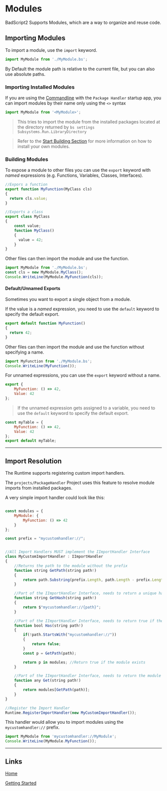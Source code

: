 # Modules

BadScript2 Supports Modules, which are a way to organize and reuse code.

## Importing Modules

To import a module, use the `import` keyword.

```js
import MyModule from './MyModule.bs';
```
By Default the module path is relative to the current file, but you can also use absolute paths.

### Importing Installed Modules

If you are using the [Commandline](../basics/Commandline.md) with the `Package Handler` startup app, you can import modules by their name only using the `<>` syntax

```js
import MyModule from '<MyModule>';
```
> This tries to import the module from the installed packages located at the directory returned by `bs settings Subsystems.Run.LibraryDirectory`

> Refer to the [Start Building Section](../basics/StartBuilding.md) for more information on how to install your own modules.

### Building Modules

To expose a module to other files you can use the `export` keyword with *named* expressions (e.g. Functions, Variables, Classes, Interfaces).

```js
//Expors a function
export function MyFunction(MyClass cls)
{
  return cls.value;
}

//Exports a class
export class MyClass
{
    const value;
    function MyClass()
    {
      value = 42;
    }
}
```

Other files can then import the module and use the function.

```js
import MyModule from './MyModule.bs';
const cls = new MyModule.MyClass();
Console.WriteLine(MyModule.MyFunction(cls));
```

#### Default/Unnamed Exports

Sometimes you want to export a single object from a module.

If the value is a *named* expression, you need to use the `default` keyword to specify the default export.

```js
export default function MyFunction()
{
  return 42;
}
```

Other files can then import the module and use the function without specifying a name.

```js
import MyFunction from './MyModule.bs';
Console.WriteLine(MyFunction());
```

For unnamed expressions, you can use the `export` keyword without a name.

```js
export {
    MyFunction: () => 42,
    Value: 42
};
```

> If the unnamed expression gets assigned to a variable, you need to use the `default` keyword to specify the default export.

```js
const myTable = {
    MyFunction: () => 42,
    Value: 42
};
export default myTable;
```

___

## Import Resolution

The Runtime supports registering custom import handlers.

The `projects/PackageHandler` Project uses this feature to resolve module imports from installed packages.

A very simple import handler could look like this:

```js

const modules = {
    MyModule: {
        MyFunction: () => 42
    }
};

const prefix = "mycustomhandler://";


//All Import Handlers MUST implement the IImportHandler Interface
class MyCustomImportHandler : IImportHandler
{
    //Returns the path to the module without the prefix
    function string GetPath(string path!)
    {
        return path.Substring(prefix.Length, path.Length - prefix.Length);
    }

    //Part of the IImportHandler Interface, needs to return a unique hash for the handler and the given path
    function string GetHash(string path!)
    {
        return $"mycustomhandler://{path}";
    }

    //Part of the IImportHandler Interface, needs to return true if the handler can handle the given path
    function bool Has(string path!)
    {
        if(!path.StartsWith("mycustomhandler://"))
        {
            return false;
        }
        const p = GetPath(path);

        return p in modules; //Return true if the module exists
    }

    //Part of the IImportHandler Interface, needs to return the module for the given path, only gets called if Has returns true
    function any Get(string path!)
    {
        return modules[GetPath(path)];
    }
}

//Register the Import Handler
Runtime.RegisterImportHandler(new MyCustomImportHandler());
```

This handler would allow you to import modules using the `mycustomhandler://` prefix.

```js
import MyModule from 'mycustomhandler://MyModule';
Console.WriteLine(MyModule.MyFunction());
```

___

## Links

[Home](../Readme.md)

[Getting Started](../GettingStarted.md)